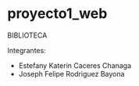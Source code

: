 # proyecto1_web
BIBLIOTECA

Integrantes: 
- Estefany Katerin Caceres Chanaga
- Joseph Felipe Rodriguez Bayona
